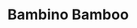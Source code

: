 ---
title: "Bambino Bamboo"
type: "thumb"
weight: 8
draft: false
url_sml: "/images/illustration/bambino_illustration"
url_lge: "/images/illustration/bambino_illustration_lge"
alt: "A brand design for a childrens bamboo toothbrush"
---